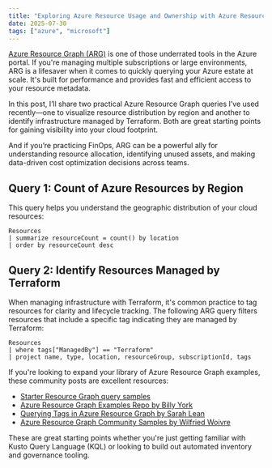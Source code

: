 ```yaml
---
title: "Exploring Azure Resource Usage and Ownership with Azure Resource Graph"
date: 2025-07-30
tags: ["azure", "microsoft"]
---
```


[Azure Resource Graph (ARG)](https://learn.microsoft.com/en-us/azure/governance/resource-graph/overview) is one of those underrated tools in the Azure portal. If you're managing multiple subscriptions or large environments, ARG is a lifesaver when it comes to quickly querying your Azure estate at scale. It's built for performance and provides fast and efficient access to your resource metadata.

In this post, I’ll share two practical Azure Resource Graph queries I’ve used recently—one to visualize resource distribution by region and another to identify infrastructure managed by Terraform. Both are great starting points for gaining visibility into your cloud footprint.

And if you’re practicing FinOps, ARG can be a powerful ally for understanding resource allocation, identifying unused assets, and making data-driven cost optimization decisions across teams.


## Query 1: Count of Azure Resources by Region

This query helps you understand the geographic distribution of your cloud resources:

```kusto
Resources
| summarize resourceCount = count() by location
| order by resourceCount desc
```

## Query 2: Identify Resources Managed by Terraform

When managing infrastructure with Terraform, it's common practice to tag resources for clarity and lifecycle tracking. The following ARG query filters resources that include a specific tag indicating they are managed by Terraform:

```kusto
Resources
| where tags["ManagedBy"] == "Terraform"
| project name, type, location, resourceGroup, subscriptionId, tags
```

If you're looking to expand your library of Azure Resource Graph examples, these community posts are excellent resources:

- [Starter Resource Graph query samples](https://learn.microsoft.com/en-us/azure/governance/resource-graph/samples/starter?tabs=azure-cli)
- [Azure Resource Graph Examples Repo by Billy York](https://www.cloudsma.com/2021/01/azure-resource-graph-examples-repo/)
- [Querying Tags in Azure Resource Graph by Sarah Lean](https://www.techielass.com/azure-resource-graph-query-tags-kql/)
- [Azure Resource Graph Community Samples by Wilfried Woivre](https://woivre.com/blog/2020/09/azure-resource-graph-community-samples)

These are great starting points whether you're just getting familiar with Kusto Query Language (KQL) or looking to build out automated inventory and governance tooling.